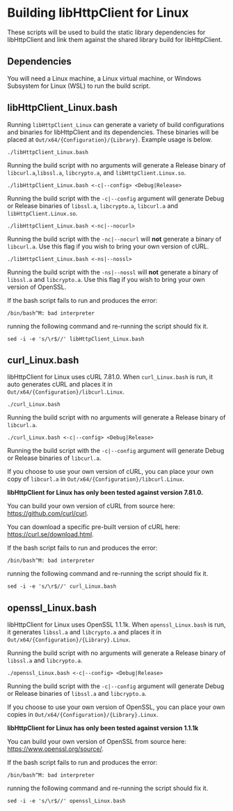 # Building libHttpClient for Linux

These scripts will be used to build the static library dependencies for libHttpClient and link them against the shared library build for libHttpClient.

## Dependencies 

You will need a Linux machine, a Linux virtual machine, or Windows Subsystem for Linux (WSL) to run the build script.

## libHttpClient_Linux.bash

Running `libHttpClient_Linux` can generate a variety of build configurations and binaries for libHttpClient and its dependencies. These binaries will be placed at `Out/x64/{Configuration}/{Library}`. Example usage is below.

```
./libHttpClient_Linux.bash
```

Running the build script with no arguments will generate a Release binary of `libcurl.a`,`libssl.a`, `libcrypto.a`, and `libHttpClient.Linux.so`.

```
./libHttpClient_Linux.bash <-c|--config> <Debug|Release>
```

Running the build script with the `-c|--config` argument will generate  Debug or Release binaries of `libssl.a`, `libcrypto.a`, `libcurl.a` and `libHttpClient.Linux.so`.

```
./libHttpClient_Linux.bash <-nc|--nocurl>
```

Running the build script with the `-nc|--nocurl` will **not** generate a binary of `libcurl.a`. Use this flag if you wish to bring your own version of cURL.

```
./libHttpClient_Linux.bash <-ns|--nossl>
```

Running the build script with the `-ns|--nossl` will **not** generate a binary of `libssl.a` and `libcrypto.a`. Use this flag if you wish to bring your own version of OpenSSL.

If the bash script fails to run and produces the error:
```
/bin/bash^M: bad interpreter
```
running the following command and re-running the script should fix it.
```
sed -i -e 's/\r$//' libHttpClient_Linux.bash
```

## curl_Linux.bash

libHttpClient for Linux uses cURL 7.81.0. When `curl_Linux.bash` is run, it auto generates cURL and places it in `Out/x64/{Configuration}/libcurl.Linux`.

```
./curl_Linux.bash
```

Running the build script with no arguments will generate a Release binary of `libcurl.a`.

```
./curl_Linux.bash <-c|--config> <Debug|Release>
```

Running the build script with the `-c|--config` argument will generate Debug or Release binaries of `libcurl.a`.

If you choose to use your own version of cURL, you can place your own copy of `libcurl.a` in `Out/x64/{Configuration}/libcurl.Linux`.

**libHttpClient for Linux has only been tested against version 7.81.0.**

You can build your own version of cURL from source here: https://github.com/curl/curl.

You can download a specific pre-built version of cURL here: https://curl.se/download.html.

If the bash script fails to run and produces the error:
```
/bin/bash^M: bad interpreter
```
running the following command and re-running the script should fix it.
```
sed -i -e 's/\r$//' curl_Linux.bash
```

## openssl_Linux.bash

libHttpClient for Linux uses OpenSSL 1.1.1k. When `openssl_Linux.bash` is run, it generates `libssl.a` and `libcrypto.a` and places it in `Out/x64/{Configuration}/{Library}.Linux`.

Running the build script with no arguments will generate a Release binary of `libssl.a` and `libcrypto.a`.

```
./openssl_Linux.bash <-c|--config> <Debug|Release>
```

Running the build script with the `-c|--config` argument will generate Debug or Release binaries of `libssl.a` and `libcrypto.a`.

If you choose to use your own version of OpenSSL, you can place your own copies in `Out/x64/{Configuration}/{Library}.Linux`.

**libHttpClient for Linux has only been tested against version 1.1.1k**

You can build your own version of OpenSSL from source here: https://www.openssl.org/source/.

If the bash script fails to run and produces the error:
```
/bin/bash^M: bad interpreter
```
running the following command and re-running the script should fix it.
```
sed -i -e 's/\r$//' openssl_Linux.bash
```